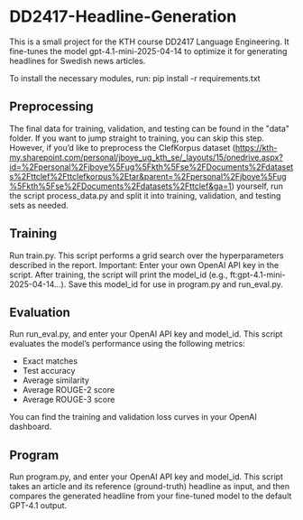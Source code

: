 # DD2417-Headline-Generation
This is a small project for the KTH course DD2417 Language Engineering. It fine-tunes the model gpt-4.1-mini-2025-04-14 to optimize it for generating headlines for Swedish news articles.

To install the necessary modules, run:
pip install -r requirements.txt

## Preprocessing
The final data for training, validation, and testing can be found in the "data" folder. If you want to jump straight to training, you can skip this step. However, if you’d like to preprocess the ClefKorpus dataset (https://kth-my.sharepoint.com/personal/jboye_ug_kth_se/_layouts/15/onedrive.aspx?id=%2Fpersonal%2Fjboye%5Fug%5Fkth%5Fse%2FDocuments%2Fdatasets%2Fttclef%2Fttclefkorpus%2Etar&parent=%2Fpersonal%2Fjboye%5Fug%5Fkth%5Fse%2FDocuments%2Fdatasets%2Fttclef&ga=1) yourself, run the script process_data.py and split it into training, validation, and testing sets as needed.

## Training
Run train.py. This script performs a grid search over the hyperparameters described in the report.
Important: Enter your own OpenAI API key in the script. After training, the script will print the model_id (e.g., ft:gpt-4.1-mini-2025-04-14...). Save this model_id for use in program.py and run_eval.py.

## Evaluation
Run run_eval.py, and enter your OpenAI API key and model_id. This script evaluates the model’s performance using the following metrics:
- Exact matches
- Test accuracy
- Average similarity
- Average ROUGE-2 score
- Average ROUGE-3 score

You can find the training and validation loss curves in your OpenAI dashboard.

## Program
Run program.py, and enter your OpenAI API key and model_id. This script takes an article and its reference (ground-truth) headline as input, and then compares the generated headline from your fine-tuned model to the default GPT-4.1 output.
